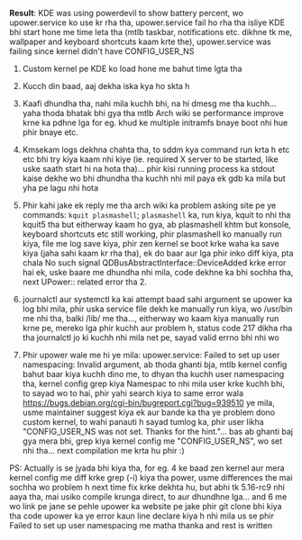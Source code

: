 **Result**: KDE was using powerdevil to show battery percent, wo upower.service ko use kr rha tha, upower.service fail ho rha tha isliye KDE bhi start hone me time leta tha (mtlb taskbar, notifications etc. dikhne tk me, wallpaper and keyboard shortcuts kaam krte the), upower.service was failing since kernel didn't have CONFIG_USER_NS

1. Custom kernel pe KDE ko load hone me bahut time lgta tha

2. Kucch din baad, aaj dekha iska kya ho skta h

3. Kaafi dhundha tha, nahi mila kuchh bhi, na hi dmesg me tha kuchh... yaha thoda bhatak bhi gya tha mtlb Arch wiki se performance improve krne ka pdhne lga for eg. khud ke multiple initramfs bnaye boot nhi hue phir bnaye etc.

4. Kmsekam logs dekhna chahta tha, to sddm kya command run krta h etc etc bhi try kiya kaam nhi kiye (ie. required X server to be started, like uske saath start hi na hota tha)... phir kisi running process ka stdout kaise dekhe wo bhi dhundha tha kuchh nhi mil paya ek gdb ka mila but yha pe lagu nhi hota

4. Phir kahi jake ek reply me tha arch wiki ka problem asking site pe ye commands: `kquit plasmashell`; `plasmashell` ka,
 run kiya, kquit to nhi tha kquit5 tha but eitherway kaam ho gya, ab plasmashell khtm but konsole, keyboard shortcuts etc still working, phir plasmashell ko manually run kiya, file me log save kiya, phir zen kernel se boot krke waha ka save kiya (jaha sahi kaam kr rha tha), ek do baar aur lga phir inko diff kiya, pta chala No such signal QDBusAbstractInterface::DeviceAdded krke error hai ek, uske baare me dhundha nhi mila, code dekhne ka bhi sochha tha, next UPower:: related error tha 2.

5. journalctl aur systemctl ka kai attempt baad sahi argument se upower ka log bhi mila, phir uska service file dekh ke manually run kiya, wo /usr/bin me nhi tha, balki /lib/ me tha..., eitherway wo kaam kiya manually run krne pe, mereko lga phir kuchh aur problem h, status code 217 dikha rha tha journalctl jo ki kuchh nhi mila net pe, sayad valid errno bhi nhi wo

6. Phir upower wale me hi ye mila: upower.service: Failed to set up user namespacing: Invalid argument, ab thoda ghanti bja, mtlb kernel config bahut baar kiya kuchh dino me, to dhyan tha kuchh user namespacing tha, kernel config grep kiya Namespac to nhi mila user krke kuchh bhi, to sayad wo to hai, phir yahi search kiya to same error wala https://bugs.debian.org/cgi-bin/bugreport.cgi?bug=939510 ye mila, usme maintainer suggest kiya ek aur bande ka tha ye problem dono custom kernel, to wahi panauti h sayad tumlog ka, phir user likha "CONFIG_USER_NS was not set. Thanks for the hint."… bas ab ghanti baj gya mera bhi, grep kiya kernel config me "CONFIG_USER_NS", wo set nhi tha... next compilation me krta hu phir :)

PS: Actually is se jyada bhi kiya tha, for eg. 4 ke baad zen kernel aur mera kernel config me diff krke grep (-i) kiya tha power, usme differences the mai sochha wo problem h next time fix krke dekhta hu, but abhi tk 5.16-rc9 nhi aaya tha, mai usiko compile krunga direct, to aur dhundhne lga... and 6 me wo link pe jane se pehle upower ka website pe jake phir git clone bhi kiya tha code upower ka ye error kaun line declare kiya h nhi mila us se phir Failed to set up user namespacing me matha thanka and rest is written

